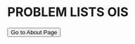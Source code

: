 <head>
<meta charset="UTF-8">
<title> Welcome to AlgoDuck! </title>
<link rel="stylesheet" href="/stylesheet/style.css">
<link rel="icon" href="/favicon.ico" type="image/x-icon">
<link rel="icon" href="/favicon.png" type="image/png">
<script src="/js/highlight.min.js"></script>
</head>
<div style="page-break-after: always;">

# PROBLEM LISTS OIS
<button onclick="window.location.href='walrus/walrus.html';">Go to About Page</button>


</div>
<script>hljs.initHighlightingOnLoad();</script>

